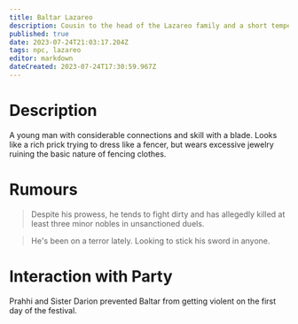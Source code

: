 ```yaml
---
title: Baltar Lazareo
description: Cousin to the head of the Lazareo family and a short tempered dueler 
published: true
date: 2023-07-24T21:03:17.204Z
tags: npc, lazareo
editor: markdown
dateCreated: 2023-07-24T17:30:59.967Z
---
```


# Description
A young man with considerable connections and skill with a blade. Looks like a rich prick trying to dress like a fencer, but wears excessive jewelry ruining the basic nature of fencing clothes.  

# Rumours
> Despite his prowess, he tends to fight dirty and has allegedly killed at least three minor nobles in unsanctioned duels. 

> He's been on a terror lately. Looking to stick his sword in anyone.
# Interaction with Party
Prahhi and Sister Darion prevented Baltar from getting violent on the first day of the festival. 